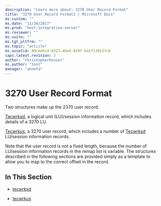 ```yaml
---
description: "Learn more about: 3270 User Record Format"
title: "3270 User Record Format2 | Microsoft Docs"
ms.custom: ""
ms.date: "11/30/2017"
ms.prod: "host-integration-server"
ms.reviewer: ""
ms.suite: ""
ms.tgt_pltfrm: ""
ms.topic: "article"
ms.assetid: 80cee6cd-0323-4be4-829f-641f139127cb
caps.latest.revision: 3
author: "christopherhouser"
ms.author: "test"
manager: "anneta"
---
```

# 3270 User Record Format
Two structures make up the 2370 user record:  
  
 [Tecwrksd](../core/tecwrksd1.md), a logical unit (LU)/session information record, which includes details of a 3270 LU.  
  
 [Tecwrkus](../core/tecwrkus1.md), a 3270 user record, which includes a number of [Tecwrksd](../core/tecwrksd1.md) LU/session information records.  
  
 Note that the user record is not a fixed length, because the number of LU/session information records in the remap list is variable. The structures described in the following sections are provided simply as a template to allow you to map to the correct offset in the record.  
  
## In This Section  
  
-   [tecwrksd](../core/tecwrksd1.md)  
  
-   [tecwrkus](../core/tecwrkus1.md)
